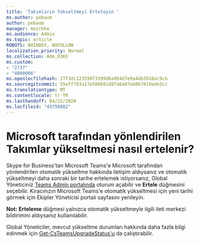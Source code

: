 ```yaml
---
title: 'Takımların Yükseltmeyi Erteleyin '
ms.author: pebaum
author: pebaum
manager: mnirkhe
ms.audience: Admin
ms.topic: article
ROBOTS: NOINDEX, NOFOLLOW
localization_priority: Normal
ms.collection: Adm_O365
ms.custom:
- "2737"
- "4000006"
ms.openlocfilehash: 27f3dc123590f3199d6a984d7e9a4db3918ac9cb
ms.sourcegitcommit: 55eff703a17e500681d8fa6a87eb067019ade3cc
ms.translationtype: MT
ms.contentlocale: tr-TR
ms.lasthandoff: 04/22/2020
ms.locfileid: "43758882"
---
```

# <a name="how-to-postpone-the-microsoft-driven-teams-upgrade"></a>Microsoft tarafından yönlendirilen Takımlar yükseltmesi nasıl ertelenir?

Skype for Business'tan Microsoft Teams'e Microsoft tarafından yönlendirilen otomatik yükseltme hakkında iletişim aldıysanız ve otomatik yükseltmeyi daha sonraki bir tarihe ertelemek istiyorsanız, Global Yöneticiniz [Teams Admin portalında](https://admin.teams.microsoft.com/dashboard) oturum açabilir ve **Ertele** düğmesini seçebilir. Kiracınızın Microsoft Teams'e otomatik yükseltmesi için yeni tarihi görmek için Ekipler Yöneticisi portalı sayfasını yenileyin.

**Not:** **Erteleme** düğmesi yalnızca otomatik yükseltmeyle ilgili ileti merkezi bildirimini aldıysanız kullanılabilir. 

Global Yöneticiler, mevcut yükseltme durumları hakkında daha fazla bilgi edinmek için [Get-CsTeamsUpgradeStatus'u](https://docs.microsoft.com/powershell/module/skype/get-csteamsupgradestatus?view=skype-ps) da çalıştırabilir. 